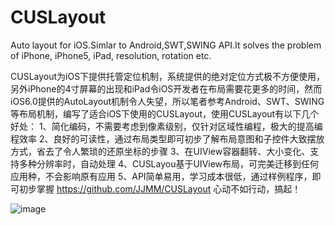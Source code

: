 CUSLayout
=========

Auto layout for iOS.Simlar to Android,SWT,SWING API.It solves the problem of iPhone, iPhone5, iPad, resolution, rotation etc.

CUSLayout为iOS下提供托管定位机制，系统提供的绝对定位方式极不方便使用，另外iPhone的4寸屏幕的出现和iPad令iOS开发者在布局需要花更多的时间，然而iOS6.0提供的AutoLayout机制令人失望，所以笔者参考Android、SWT、SWING等布局机制，编写了适合iOS下使用的CUSLayout，使用CUSLayout有以下几个好处：
1、简化编码，不需要考虑到像素级别，仅针对区域性编程，极大的提高编程效率
2、良好的可读性，通过布局类型即可初步了解布局意图和子控件大致摆放方式，省去了令人繁琐的还原坐标的步骤
3、在UIView容器翻转、大小变化、支持多种分辨率时，自动处理
4、CUSLayou基于UIView布局，可完美迁移到任何应用种，不会影响原有应用
5、API简单易用，学习成本很低，通过样例程序，即可初步掌握
https://github.com/JJMM/CUSLayout
心动不如行动，搞起！

 ![image](https://github.com/JJMM/CUSLayout/blob/master/CUSLayoutIntr.gif)